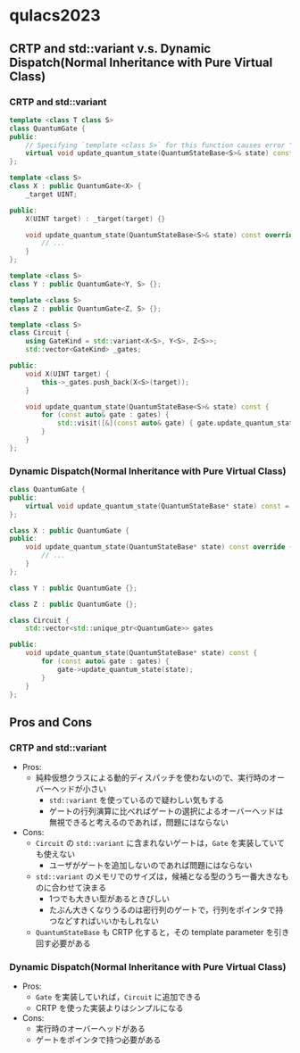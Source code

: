 # qulacs2023

## CRTP and std::variant v.s. Dynamic Dispatch(Normal Inheritance with Pure Virtual Class)
### CRTP and std::variant
```cpp
template <class T class S>
class QuantumGate {
public:
    // Specifying `template <class S>` for this function causes error "templates may not be 'virtual'"
    virtual void update_quantum_state(QuantumStateBase<S>& state) const = 0;
};

template <class S>
class X : public QuantumGate<X> {
    _target UINT;

public:
    X(UINT target) : _target(target) {}

    void update_quantum_state(QuantumStateBase<S>& state) const override {
        // ...
    }
};

template <class S>
class Y : public QuantumGate<Y, S> {};

template <class S>
class Z : public QuantumGate<Z, S> {};

template <class S>
class Circuit {
    using GateKind = std::variant<X<S>, Y<S>, Z<S>>;
    std::vector<GateKind> _gates;

public:
    void X(UINT target) {
        this->_gates.push_back(X<S>(target));
    }

    void update_quantum_state(QuantumStateBase<S>& state) const {
        for (const auto& gate : gates) {
            std::visit([&](const auto& gate) { gate.update_quantum_state(state); }, gate);
        }
    }
};
```

### Dynamic Dispatch(Normal Inheritance with Pure Virtual Class)
```cpp
class QuantumGate {
public:
    virtual void update_quantum_state(QuantumStateBase* state) const = 0;
};

class X : public QuantumGate {
public:
    void update_quantum_state(QuantumStateBase* state) const override {
        // ...
    }
};

class Y : public QuantumGate {};

class Z : public QuantumGate {};

class Circuit {
    std::vector<std::unique_ptr<QuantumGate>> gates

public:
    void update_quantum_state(QuantumStateBase* state) const {
        for (const auto& gate : gates) {
            gate->update_quantum_state(state);
        }
    }
};
```

## Pros and Cons
### CRTP and std::variant
- Pros:
    - 純粋仮想クラスによる動的ディスパッチを使わないので、実行時のオーバーヘッドが小さい
        - `std::variant` を使っているので疑わしい気もする
        - ゲートの行列演算に比べればゲートの選択によるオーバーヘッドは無視できると考えるのであれば，問題にはならない
- Cons:
    - `Circuit` の `std::variant` に含まれないゲートは，`Gate` を実装していても使えない
        - ユーザがゲートを追加しないのであれば問題にはならない
    - `std::variant` のメモリでのサイズは，候補となる型のうち一番大きなものに合わせて決まる
        - 1つでも大きい型があるときびしい
        - たぶん大きくなりうるのは密行列のゲートで，行列をポインタで持つなどすればいいかもしれない
    - `QuantumStateBase` も CRTP 化すると，その template parameter を引き回す必要がある

### Dynamic Dispatch(Normal Inheritance with Pure Virtual Class)
- Pros:
    - `Gate` を実装していれば，`Circuit` に追加できる
    - CRTP を使った実装よりはシンプルになる
- Cons:
    - 実行時のオーバーヘッドがある
    - ゲートをポインタで持つ必要がある
